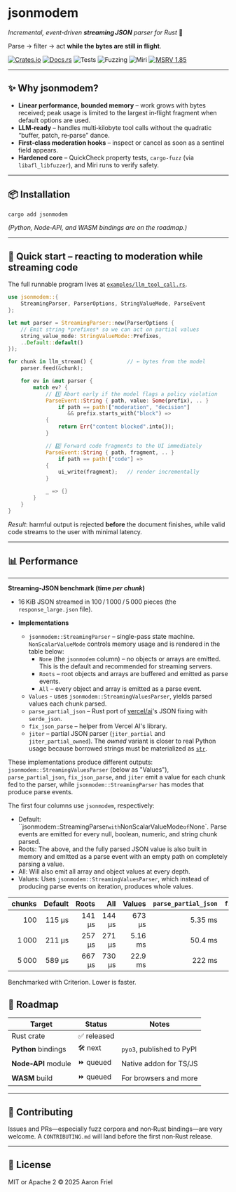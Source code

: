 # jsonmodem
*Incremental, event‑driven **streaming JSON** parser for Rust* 🚀


Parse → filter → act **while the bytes are still in flight**.

[![Crates.io](https://img.shields.io/crates/v/jsonmodem)](https://crates.io/crates/jsonmodem)
[![Docs.rs](https://img.shields.io/docsrs/jsonmodem)](https://docs.rs/jsonmodem)
![Tests](https://github.com/aaronfriel/jsonmodem/actions/workflows/test.yml/badge.svg?branch=main)
![Fuzzing](https://github.com/aaronfriel/jsonmodem/actions/workflows/fuzz.yml/badge.svg?branch=main)
![Miri](https://github.com/aaronfriel/jsonmodem/actions/workflows/miri.yml/badge.svg?branch=main) [![MSRV
1.85](https://img.shields.io/badge/MSRV-1.85-blue)](#msrv)

---

## ✨ Why jsonmodem?

* **Linear performance, bounded memory** – work grows with bytes received; peak usage is limited to
  the largest in‑flight fragment when default options are used.
* **LLM‑ready** – handles multi‑kilobyte tool calls without the quadratic “buffer, patch, re‑parse”
  dance.
* **First‑class moderation hooks** – inspect or cancel as soon as a sentinel field appears.
* **Hardened core** – QuickCheck property tests, `cargo‑fuzz` (via `libafl_libfuzzer`), and Miri
  runs to verify safety.

---

## 📦 Installation

```bash
cargo add jsonmodem
````

*(Python, Node‑API, and WASM bindings are on the roadmap.)*

---

## 🧪 Quick start – reacting to moderation while streaming code


The full runnable program lives at
[`examples/llm_tool_call.rs`](crates/jsonmodem/examples/llm_tool_call.rs).

```rust
use jsonmodem::{
    StreamingParser, ParserOptions, StringValueMode, ParseEvent
};

let mut parser = StreamingParser::new(ParserOptions {
    // Emit string *prefixes* so we can act on partial values
    string_value_mode: StringValueMode::Prefixes,
    ..Default::default()
});

for chunk in llm_stream() {           // ← bytes from the model
    parser.feed(&chunk);

    for ev in &mut parser {
        match ev? {
            // 1️⃣ Abort early if the model flags a policy violation
            ParseEvent::String { path, value: Some(prefix), .. }
                if path == path!["moderation", "decision"]
                   && prefix.starts_with("block") =>
            {
                return Err("content blocked".into());
            }

            // 2️⃣ Forward code fragments to the UI immediately
            ParseEvent::String { path, fragment, .. }
                if path == path!["code"] =>
            {
                ui_write(fragment);   // render incrementally
            }

            _ => {}
        }
    }
}
```

*Result*: harmful output is rejected **before** the document finishes, while valid code streams to
the user with minimal latency.

---

## 📊 Performance
---
**Streaming‑JSON benchmark (time *per chunk*)**

* 16 KiB JSON streamed in 100 / 1 000 / 5 000 pieces (the `response_large.json` file).
* **Implementations**

  * `jsonmodem::StreamingParser` – single-pass state machine. `NonScalarValueMode` controls memory usage and is rendered in the table below:
    * `None` (the `jsonmodem` column) – no objects or arrays are emitted. This is the default and recommended for streaming servers.
    * `Roots` – root objects and arrays are buffered and emitted as parse events.
    * `All` – every object and array is emitted as a parse event.
  * `Values` - uses `jsonmodem::StreamingValuesParser`, yields parsed values each chunk parsed.
  * `parse_partial_json` – Rust port of [vercel/ai](https://github.com/vercel/ai)'s JSON fixing with `serde_json`.
  * `fix_json_parse` – helper from Vercel AI's library.
  * `jiter` – partial JSON parser (`jiter_partial` and `jiter_partial_owned`). The *owned* variant is closer to real Python usage because borrowed strings must be materialized as [`str`](https://peps.python.org/pep-0393/).

These implementations produce different outputs: `jsonmodem::StreamingValuesParser` (below as "Values"), `parse_partial_json`, `fix_json_parse`, and `jiter` emit a value for each chunk fed to the parser, while `jsonmodem::StreamingParser` has modes that produce parse events.


The first four columns use `jsonmodem`, respectively:

* Default: ``jsonmodem::StreamingParser` with `NonScalarValueMode` of `None`. Parse events are emitted for every null, boolean, numeric, and string chunk parsed.
* Roots: The above, and the fully parsed JSON value is also built in memory and emitted as a parse event with an empty path on completely parsing a value.
* All: Will also emit all array and object values at every depth.
* Values: Uses `jsonmodem::StreamingValuesParser`, which instead of producing parse events on iteration, produces whole values. 

| chunks | Default | Roots | All | Values | `parse_partial_json` | `fix_json_parse` | `jiter_partial` | `jiter_partial_owned` |
| -----: | ----------: | -----------: | ---------: | -------------: | -----------------: | -------------: | ------------: | -------------------: |
|    100 |     115 μs |      141 μs |     144 μs |        673 μs |            5.35 ms |         3.92 ms |      1.05 ms |              1.75 ms |
|  1 000 |     211 μs |      257 μs |     271 μs |        5.16 ms |            50.4 ms |         36.9 ms |      9.93 ms |              15.9 ms |
|  5 000 |     589 μs |      667 μs |     730 μs |        22.9 ms |             222 ms |          164 ms |       42.3 ms |              67.1 ms |

Benchmarked with Criterion. Lower is faster.

## 🔭 Roadmap

| Target              | Status      | Notes                       |
| ------------------- | ----------- | --------------------------- |
| Rust crate          | ✅ released |                             |
| **Python** bindings | 🛠 next      | `pyo3`, published to PyPI  |
| **Node‑API** module | ⏩ queued   | Native addon for TS/JS      |
| **WASM** build      | ⏩ queued   | For browsers and more       |

---

## 🤝 Contributing

Issues and PRs—especially fuzz corpora and non‑Rust bindings—are very welcome. A `CONTRIBUTING.md`
will land before the first non‑Rust release.

---

## 📝 License

MIT or Apache 2 © 2025 Aaron Friel

